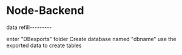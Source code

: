 # Node-Backend

data refill---------

enter "DBexports" folder
Create database named "dbname"
use the exported data to create tables